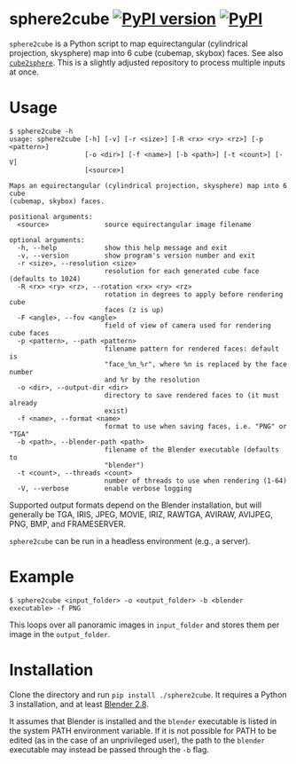 sphere2cube [![PyPI version](https://badge.fury.io/py/sphere2cube.svg)](https://pypi.python.org/pypi/sphere2cube) [![PyPI](https://img.shields.io/pypi/pyversions/sphere2cube.svg)](https://pypi.python.org/pypi/sphere2cube)
===========

`sphere2cube` is a Python script to map equirectangular (cylindrical
projection, skysphere) map into 6 cube (cubemap, skybox) faces. See also
[`cube2sphere`](https://github.com/Xyene/cube2sphere). This is a slightly
adjusted repository to process multiple inputs at once.

Usage
=====

    $ sphere2cube -h
    usage: sphere2cube [-h] [-v] [-r <size>] [-R <rx> <ry> <rz>] [-p <pattern>]
                       [-o <dir>] [-f <name>] [-b <path>] [-t <count>] [-V]
                       [<source>]

    Maps an equirectangular (cylindrical projection, skysphere) map into 6 cube
    (cubemap, skybox) faces.

    positional arguments:
      <source>              source equirectangular image filename

    optional arguments:
      -h, --help            show this help message and exit
      -v, --version         show program's version number and exit
      -r <size>, --resolution <size>
                            resolution for each generated cube face (defaults to 1024)
      -R <rx> <ry> <rz>, --rotation <rx> <ry> <rz>
                            rotation in degrees to apply before rendering cube
                            faces (z is up)
      -F <angle>, --fov <angle>
                            field of view of camera used for rendering cube faces
      -p <pattern>, --path <pattern>
                            filename pattern for rendered faces: default is
                            "face_%n_%r", where %n is replaced by the face number
                            and %r by the resolution
      -o <dir>, --output-dir <dir>
                            directory to save rendered faces to (it must already
                            exist)
      -f <name>, --format <name>
                            format to use when saving faces, i.e. "PNG" or "TGA"
      -b <path>, --blender-path <path>
                            filename of the Blender executable (defaults to
                            "blender")
      -t <count>, --threads <count>
                            number of threads to use when rendering (1-64)
      -V, --verbose         enable verbose logging

Supported output formats depend on the Blender installation, but will
generally be TGA, IRIS, JPEG, MOVIE, IRIZ, RAWTGA, AVIRAW, AVIJPEG, PNG,
BMP, and FRAMESERVER.

`sphere2cube` can be run in a headless environment (e.g., a server).

Example
========

    $ sphere2cube <input_folder> -o <output_folder> -b <blender executable> -f PNG

This loops over all panoramic images in `input_folder` and stores them per image in the `output_folder`.

Installation
============

Clone the directory and run `pip install ./sphere2cube`. It requires a Python 3
installation, and at least [Blender 2.8](https://www.blender.org/).

It assumes that Blender is installed and the `blender` executable is
listed in the system PATH environment variable. If it is not possible
for PATH to be edited (as in the case of an unprivileged user), the path
to the `blender` executable may instead be passed through the `-b` flag.
